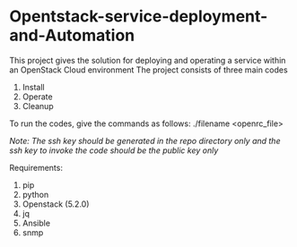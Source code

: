 # Opentstack-service-deployment-and-Automation
This project gives the solution for deploying and operating a service within an OpenStack Cloud environment
The project consists of three main codes
1. Install
2. Operate
3. Cleanup

To run the codes, give the commands as follows:
 ./filename <openrc_file> <tag> <sshkey>

*Note: The ssh key should be generated in the repo directory only and the ssh key to invoke the code should be the public key only*

Requirements:
1. pip
2. python
3. Openstack (5.2.0)
4. jq 
5. Ansible
6. snmp

